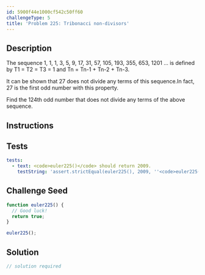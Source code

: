 ```yaml
---
id: 5900f44e1000cf542c50ff60
challengeType: 5
title: 'Problem 225: Tribonacci non-divisors'
---
```


## Description
<section id='description'>
The sequence 1, 1, 1, 3, 5, 9, 17, 31, 57, 105, 193, 355, 653, 1201 ...
is defined by T1 = T2 = T3 = 1 and Tn = Tn-1 + Tn-2 + Tn-3.


It can be shown that 27 does not divide any terms of this sequence.In fact, 27 is the first odd number with this property.

Find the 124th odd number that does not divide any terms of the above sequence.
</section>

## Instructions
<section id='instructions'>

</section>

## Tests
<section id='tests'>

```yml
tests:
  - text: <code>euler225()</code> should return 2009.
    testString: 'assert.strictEqual(euler225(), 2009, ''<code>euler225()</code> should return 2009.'');'

```

</section>

## Challenge Seed
<section id='challengeSeed'>

<div id='js-seed'>

```js
function euler225() {
  // Good luck!
  return true;
}

euler225();
```

</div>



</section>

## Solution
<section id='solution'>

```js
// solution required
```
</section>
